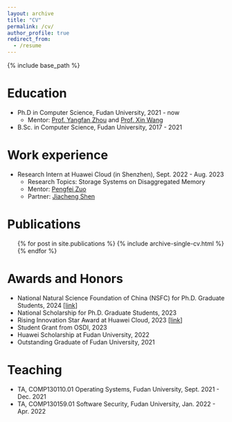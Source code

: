 ```yaml
---
layout: archive
title: "CV"
permalink: /cv/
author_profile: true
redirect_from:
  - /resume
---
```


{% include base_path %}

Education
======
* Ph.D in Computer Science, Fudan University, 2021 - now
  * Mentor: [Prof. Yangfan Zhou](https://cs.fudan.edu.cn/3f/a9/c25909a278441/page.htm) and [Prof. Xin Wang](https://cs.fudan.edu.cn/3f/7e/c25906a278398/page.htm)
* B.Sc. in Computer Science, Fudan University, 2017 - 2021

Work experience
======
* Research Intern at Huawei Cloud (in Shenzhen), Sept. 2022 - Aug. 2023
  * Research Topics: Storage Systems on Disaggregated Memory
  * Mentor: [Pengfei Zuo](https://pfzuo.github.io/)
  * Partner: [Jiacheng Shen](https://bernardshen.github.io/)
  
<!-- Skills
======
* Skill 1
* Skill 2
  * Sub-skill 2.1
  * Sub-skill 2.2
  * Sub-skill 2.3
* Skill 3 -->

Publications
======
  <ul>{% for post in site.publications %}
    {% include archive-single-cv.html %}
  {% endfor %}</ul>

Awards and Honors
======
* National Natural Science Foundation of China (NSFC) for Ph.D. Graduate Students, 2024 [[link](https://mp.weixin.qq.com/s/mF7hdDoAGUkvgnFvx0hAOA)]
* National Scholarship for Ph.D. Graduate Students, 2023
* Rising Innovation Star Award at Huawei Cloud, 2023 [[link](https://www.huaweicloud.com/lab/storage/news_innovative_star_2023.html)]
* Student Grant from OSDI, 2023
* Huawei Scholarship at Fudan University, 2022
* Outstanding Graduate of Fudan University, 2021

<!-- Talks
======
  <ul>{% for post in site.talks %}
    {% include archive-single-talk-cv.html %}
  {% endfor %}</ul> -->
  
Teaching
======
* TA, COMP130110.01 Operating Systems, Fudan University, Sept. 2021 - Dec. 2021
* TA, COMP130159.01 Software Security, Fudan University, Jan. 2022 - Apr. 2022

<!--   <ul>{% for post in site.teaching %}
    {% include archive-single-cv.html %}
  {% endfor %}</ul> -->
  
<!-- Service and leadership
======
* Currently signed in to 43 different slack teams -->
